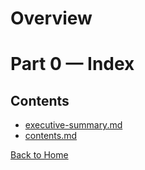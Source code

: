 # Overview

# Part 0 — Index

## Contents
- [executive-summary.md](executive-summary.md)
- [contents.md](contents.md)

[Back to Home](../index.md)